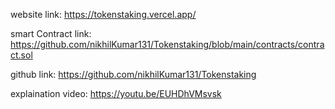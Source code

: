 website link: https://tokenstaking.vercel.app/

smart Contract link: https://github.com/nikhilKumar131/Tokenstaking/blob/main/contracts/contract.sol

github link: https://github.com/nikhilKumar131/Tokenstaking

explaination video: https://youtu.be/EUHDhVMsvsk
